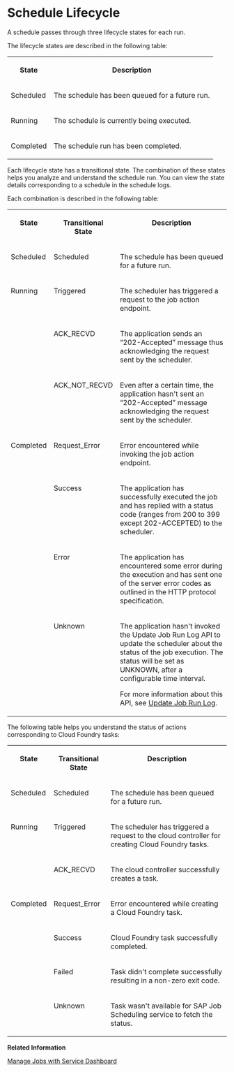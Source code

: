 <!-- loioe1805f2212844f0c93ad373c02da51be -->

# Schedule Lifecycle

A schedule passes through three lifecycle states for each run.

The lifecycle states are described in the following table:


<table>
<tr>
<th valign="top">

State

</th>
<th valign="top">

Description

</th>
</tr>
<tr>
<td valign="top">

Scheduled

</td>
<td valign="top">

The schedule has been queued for a future run.

</td>
</tr>
<tr>
<td valign="top">

Running

</td>
<td valign="top">

The schedule is currently being executed.

</td>
</tr>
<tr>
<td valign="top">

Completed

</td>
<td valign="top">

The schedule run has been completed.

</td>
</tr>
</table>

Each lifecycle state has a transitional state. The combination of these states helps you analyze and understand the schedule run. You can view the state details corresponding to a schedule in the schedule logs.

Each combination is described in the following table:


<table>
<tr>
<th valign="top">

State

</th>
<th valign="top">

Transitional State

</th>
<th valign="top">

Description

</th>
</tr>
<tr>
<td valign="top">

Scheduled

</td>
<td valign="top">

Scheduled

</td>
<td valign="top">

The schedule has been queued for a future run.

</td>
</tr>
<tr>
<td valign="top">

Running

</td>
<td valign="top">

Triggered

</td>
<td valign="top">

The scheduler has triggered a request to the job action endpoint.

</td>
</tr>
<tr>
<td valign="top" rowspan="2">



</td>
<td valign="top">

ACK\_RECVD

</td>
<td valign="top">

The application sends an “202-Accepted” message thus acknowledging the request sent by the scheduler.

</td>
</tr>
<tr>
<td valign="top">

ACK\_NOT\_RECVD

</td>
<td valign="top">

Even after a certain time, the application hasn't sent an “202-Accepted” message acknowledging the request sent by the scheduler.

</td>
</tr>
<tr>
<td valign="top">

Completed

</td>
<td valign="top">

Request\_Error

</td>
<td valign="top">

Error encountered while invoking the job action endpoint.

</td>
</tr>
<tr>
<td valign="top" rowspan="3">



</td>
<td valign="top">

Success

</td>
<td valign="top">

The application has successfully executed the job and has replied with a status code \(ranges from 200 to 399 except 202-ACCEPTED\) to the scheduler.

</td>
</tr>
<tr>
<td valign="top">

Error

</td>
<td valign="top">

The application has encountered some error during the execution and has sent one of the server error codes as outlined in the HTTP protocol specification.

</td>
</tr>
<tr>
<td valign="top">

Unknown

</td>
<td valign="top">

The application hasn't invoked the Update Job Run Log API to update the scheduler about the status of the job execution. The status will be set as UNKNOWN, after a configurable time interval.

For more information about this API, see [Update Job Run Log](../40---Using-JOB-SCHDULR-TITLE/update-job-run-log-e85da40.md).

</td>
</tr>
</table>

The following table helps you understand the status of actions corresponding to Cloud Foundry tasks:


<table>
<tr>
<th valign="top">

State

</th>
<th valign="top">

Transitional State

</th>
<th valign="top">

Description

</th>
</tr>
<tr>
<td valign="top">

Scheduled

</td>
<td valign="top">

Scheduled

</td>
<td valign="top">

The schedule has been queued for a future run.

</td>
</tr>
<tr>
<td valign="top">

Running

</td>
<td valign="top">

Triggered

</td>
<td valign="top">

The scheduler has triggered a request to the cloud controller for creating Cloud Foundry tasks.

</td>
</tr>
<tr>
<td valign="top">



</td>
<td valign="top">

ACK\_RECVD

</td>
<td valign="top">

The cloud controller successfully creates a task.

</td>
</tr>
<tr>
<td valign="top">

Completed

</td>
<td valign="top">

Request\_Error

</td>
<td valign="top">

Error encountered while creating a Cloud Foundry task.

</td>
</tr>
<tr>
<td valign="top" rowspan="3">



</td>
<td valign="top">

Success

</td>
<td valign="top">

Cloud Foundry task successfully completed.

</td>
</tr>
<tr>
<td valign="top">

Failed

</td>
<td valign="top">

Task didn't complete successfully resulting in a non-zero exit code.

</td>
</tr>
<tr>
<td valign="top">

Unknown

</td>
<td valign="top">

Task wasn't available for SAP Job Scheduling service to fetch the status.

</td>
</tr>
</table>

**Related Information**  


[Manage Jobs with Service Dashboard](../40---Using-JOB-SCHDULR-TITLE/manage-jobs-with-service-dashboard-132fd06.md "The SAP Job Scheduling service dashboard enables you to manage jobs and tasks for a service instance.")

